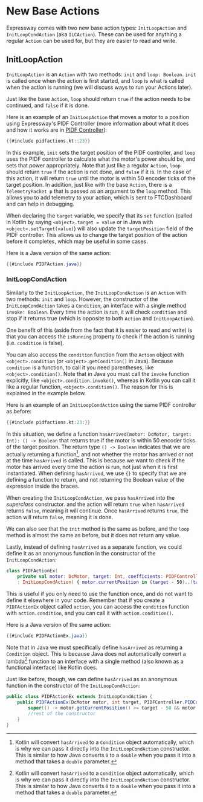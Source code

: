 # New Base Actions 
Expressway comes with two new base action types: `InitLoopAction` and `InitLoopCondAction` (aka `ILCAction`).
These can be used for anything a regular `Action` can be used for, but they are easier to read and write.

## InitLoopAction
`InitLoopAction` is an `Action` with two methods: `init` and `loop: Boolean`. 
`init` is called once when the action is first started, 
and `loop` is what is called when the action is running 
(we will discuss ways to run your Actions later).

Just like the base `Action`, `loop` should return `true` if the action needs to be continued, 
and `false` if it is done.

Here is an example of an `InitLoopAction` that moves a motor to a position 
using Expressway's PIDF Controller (more information about what it does and how it works
are in [PIDF Controller](../controllers/pidf-controller.md)):

```kotlin
{{#include pidfactions.kt::23}}
```

In this example, `init` sets the target position of the PIDF controller,
and `loop` uses the PIDF controller to calculate what the motor's power should be, and sets that power appropriately.
Note that just like a regular `Action`, `loop` should return `true` if the action is not done, and `false` if it is.
In the case of this action, it will return `true` until the motor is within 50 encoder ticks of the target position.
In addition, just like with the base `Action`, there  is a `TelemetryPacket p` that is passed as an argument to the `loop` method.
This allows you to add telemetry to your action, which is sent to FTCDashboard and can help in debugging.

When declaring the `target` variable, we specify that its `set` function 
(called in Kotlin by saying `<object>.target = value` or in Java with `<object>.setTarget(value)`)
will also update the `targetPosition` field of the PIDF controller.
This allows us to change the target position of the action before it completes, which may be useful in some cases.

Here is a Java version of the same action:

```java
{{#include PIDFAction.java}}
``` 

### InitLoopCondAction

Similarly to the `InitLoopAction`, the `InitLoopCondAction` is an `Action` with two methods: `init` and `loop`.
However, the constructor of the `InitLoopCondAction` takes a `Condition`, 
an interface with a single method `invoke: Boolean`. 
Every time the action is run, it will check `condition` and stop if it returns true (which is opposite to both `Action` and `InitLoopAction`).

One benefit of this (aside from the fact that it is easier to read and write)
is that you can access the `isRunning` property to check if the action is running (i.e. `condition` is false).

You can also access the `condition` function from the `Action` object
with `<object>.condition` (or `<object>.getCondition()` in Java).
Because `condition` is a function, to call it you need parentheses, like `<object>.condition()`.
Note that in Java you must call the `invoke` function explicitly, like `<object>.condition.invoke()`, 
whereas in Kotlin you can call it like a regular function, `<object>.condition()`.
The reason for this is explained in the example below.

Here is an example of an `InitLoopCondAction` using the same PIDF controller as before:

```kotlin
{{#include pidfactions.kt:23:}}
```

In this situation, we define a function `hasArrived(motor: DcMotor, target: Int): () -> Boolean` that returns true if the motor is within 50 encoder ticks of the target position.
The return type `() -> Boolean` indicates that we are actually returning a function[^note], 
and not whether the motor has arrived or not at the time `hasArrived` is called. 
This is because we want to check if the motor has arrived every time the action is run, not just when it is first instantiated.
When defining `hasArrived`, we use `{}` to specify that we are defining a function to return, and not returning the Boolean value of the expression inside the braces.

When creating the `InitLoopCondAction`, we pass `hasArrived` into the *superclass* constructor.
and the action will return `true` when `hasArrived` returns `false`, meaning it will continue.
Once `hasArrived` returns `true`, the action will return `false`, meaning it is done.

We can also see that the `init` method is the same as before, 
and the `loop` method is almost the same as before, but it does not return any value.

Lastly, instead of defining `hasArrived` as a separate function, we could define it as an anonymous function in the constructor of the `InitLoopCondAction`:

```kotlin
class PIDFActionEx(
    private val motor: DcMotor, target: Int, coefficients: PIDFController.PIDCoefficients, ) 
    : InitLoopCondAction( { motor.currentPosition in (target - 50)..(target + 50) }) {
```

This is useful if you only need to use the function once, and do not want to define it elsewhere in your code.
Remember that if you create a `PIDFActionEx` object called `action`, you can access the `condition` function with `action.condition`,
and you can call it with `action.condition()`.

Here is a Java version of the same action:

```java
{{#include PIDFActionEx.java}}
```

Note that in Java we must specifically define `hasArrived` as returning a `Condition` object.
This is because Java does not automatically convert a lambda[^note] function to an interface with a single method
(also known as a functional interface) like Kotlin does.

Just like before, though, we can define `hasArrived` as an anonymous function in the constructor of the `InitLoopCondAction`:

```java
public class PIDFActionEx extends InitLoopCondAction {
    public PIDFActionEx(DcMotor motor, int target, PIDFController.PIDCoefficients coefficients) {
        super(() -> motor.getCurrentPosition() >= target - 50 && motor.getCurrentPosition() <= target + 50);
        //rest of the constructor
    }
}
```

[^note]: Kotlin will convert `hasArrived` to a `Condition` object automatically,
which is why we can pass it directly into the `InitLoopCondAction` constructor.
This is similar to how Java converts `0` to a `double` when you pass it into a method that takes a `double` parameter.
    
[^note]: A lambda function is a function that is not defined by name, but rather by its parameters and return type. 
For example, `val add = { a: Int, b: Int -> a + b }` is a lambda function that takes two `Int`s and returns their sum.
The contents of `hasArrived` in both the Kotlin and Java examples actually return a lambda function,
which is why it works as a `Condition` object in Kotlin. 
Lambda functions and functional interfaces go hand-in-hand,
as lambda functions are often used to define the single method in a functional interface,
like the variant constructors of `PIDFActionEx` in both Kotlin and Java.
